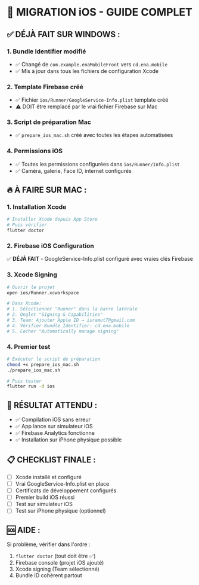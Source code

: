 # 🍎 MIGRATION iOS - GUIDE COMPLET

## ✅ DÉJÀ FAIT SUR WINDOWS :

### 1. Bundle Identifier modifié
- ✅ Changé de `com.example.enaMobileFront` vers `cd.ena.mobile`
- ✅ Mis à jour dans tous les fichiers de configuration Xcode

### 2. Template Firebase créé
- ✅ Fichier `ios/Runner/GoogleService-Info.plist` template créé
- ⚠️ DOIT être remplacé par le vrai fichier Firebase sur Mac

### 3. Script de préparation Mac
- ✅ `prepare_ios_mac.sh` créé avec toutes les étapes automatisées

### 4. Permissions iOS
- ✅ Toutes les permissions configurées dans `ios/Runner/Info.plist`
- ✅ Caméra, galerie, Face ID, internet configurés

## 🔥 À FAIRE SUR MAC :

### 1. Installation Xcode
```bash
# Installer Xcode depuis App Store
# Puis vérifier
flutter doctor
```

### 2. Firebase iOS Configuration
✅ **DÉJÀ FAIT** - GoogleService-Info.plist configuré avec vraies clés Firebase

### 3. Xcode Signing
```bash
# Ouvrir le projet
open ios/Runner.xcworkspace

# Dans Xcode:
# 1. Sélectionner "Runner" dans la barre latérale
# 2. Onglet "Signing & Capabilities"
# 3. Team: Ajouter Apple ID → isramut7@gmail.com
# 4. Vérifier Bundle Identifier: cd.ena.mobile
# 5. Cocher "Automatically manage signing"
```

### 4. Premier test
```bash
# Exécuter le script de préparation
chmod +x prepare_ios_mac.sh
./prepare_ios_mac.sh

# Puis tester
flutter run -d ios
```

## 🎯 RÉSULTAT ATTENDU :
- ✅ Compilation iOS sans erreur
- ✅ App lance sur simulateur iOS
- ✅ Firebase Analytics fonctionne
- ✅ Installation sur iPhone physique possible

## 📋 CHECKLIST FINALE :
- [ ] Xcode installé et configuré
- [ ] Vrai GoogleService-Info.plist en place
- [ ] Certificats de développement configurés
- [ ] Premier build iOS réussi
- [ ] Test sur simulateur iOS
- [ ] Test sur iPhone physique (optionnel)

## 🆘 AIDE :
Si problème, vérifier dans l'ordre :
1. `flutter doctor` (tout doit être ✅)
2. Firebase console (projet iOS ajouté)
3. Xcode signing (Team sélectionné)
4. Bundle ID cohérent partout
